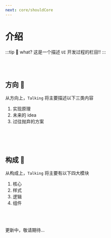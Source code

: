 ```yaml
---
next: core/shouldCore
---
```

# 介绍

:::tip 🧐 what?
这是一个描述 `UI` 开发过程的栏目!!
:::

<br />
<br />

## 方向 :thinking:

从方向上，`Talking` 将主要描述以下三类内容

1. 实现原理
2. 未来的 idea
3. 过往抛弃的方案

<br />
<br />
<br />

## 构成 :monocle_face:

从构成上，`Talking` 将主要有以下四大模块

1. 核心
2. 样式
3. 逻辑
4. 组件


<br />
<br />
<br />

<div class="text-right">
   <t-tag color="accent" class="px-3">
      更新中，敬请期待...
   </t-tag>
</div>